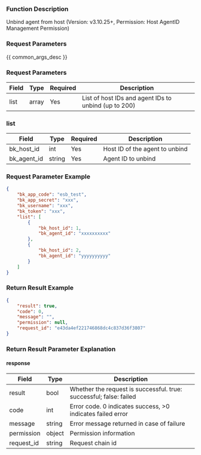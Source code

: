 ### Function Description

Unbind agent from host (Version: v3.10.25+, Permission: Host AgentID Management Permission)

### Request Parameters

{{ common_args_desc }}

### Request Parameters

| Field | Type  | Required | Description                                          |
| ----- | ----- | -------- | ---------------------------------------------------- |
| list  | array | Yes      | List of host IDs and agent IDs to unbind (up to 200) |

### list

| Field       | Type   | Required | Description                    |
| ----------- | ------ | -------- | ------------------------------ |
| bk_host_id  | int    | Yes      | Host ID of the agent to unbind |
| bk_agent_id | string | Yes      | Agent ID to unbind             |

### Request Parameter Example

```json
{
    "bk_app_code": "esb_test",
    "bk_app_secret": "xxx",
    "bk_username": "xxx",
    "bk_token": "xxx",
    "list": [
        {
            "bk_host_id": 1,
            "bk_agent_id": "xxxxxxxxxx"
        },
        {
            "bk_host_id": 2,
            "bk_agent_id": "yyyyyyyyyy"
        }
    ]
}
```

### Return Result Example

```json
{
    "result": true,
    "code": 0,
    "message": "",
    "permission": null,
    "request_id": "e43da4ef221746868dc4c837d36f3807"
}
```

### Return Result Parameter Explanation

#### response

| Field       | Type   | Description                                                  |
| ---------- | ------ | ------------------------------------------------------------ |
| result     | bool   | Whether the request is successful. true: successful; false: failed |
| code       | int    | Error code. 0 indicates success, >0 indicates failed error   |
| message    | string | Error message returned in case of failure                    |
| permission | object | Permission information                                       |
| request_id | string | Request chain id                                             |